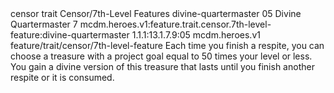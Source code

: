 <ability>
  <metadata>
    <class>censor</class>
    <feature_type>trait</feature_type>
    <file_dpath>Censor/7th-Level Features</file_dpath>
    <item_id>divine-quartermaster</item_id>
    <item_index>05</item_index>
    <item_name>Divine Quartermaster</item_name>
    <level>7</level>
    <scc>mcdm.heroes.v1:feature.trait.censor.7th-level-feature:divine-quartermaster</scc>
    <scdc>1.1.1:13.1.7.9:05</scdc>
    <source>mcdm.heroes.v1</source>
    <type>feature/trait/censor/7th-level-feature</type>
  </metadata>
  <effects>
    <effect type="mundane">Each time you finish a respite, you can choose a treasure with a project goal equal to 50 times your level or less. You gain a divine version of this treasure that lasts until you finish another respite or it is consumed.</effect>
  </effects>
</ability>

